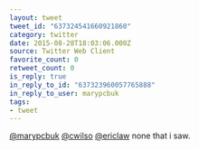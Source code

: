 ```yaml
---
layout: tweet
tweet_id: "637324541660921860"
category: twitter
date: 2015-08-28T18:03:06.000Z
source: Twitter Web Client
favorite_count: 0
retweet_count: 0
is_reply: true
in_reply_to_id: "637323960057765888"
in_reply_to_user: marypcbuk
tags:
- tweet
---
```


[@marypcbuk](https://twitter.com/@marypcbuk) [@cwilso](https://twitter.com/@cwilso) [@ericlaw](https://twitter.com/@ericlaw) none that i saw.
